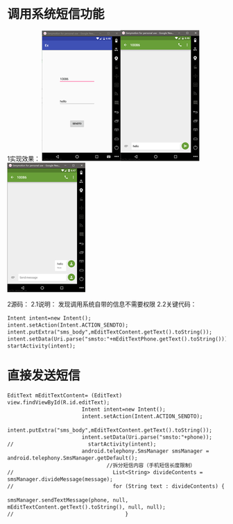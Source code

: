 # 调用系统短信功能
1实现效果：
![enter description here][1]![enter description here][2]![enter description here][3]

2源码：
2.1说明：
发现调用系统自带的信息不需要权限
2.2关键代码：
```
Intent intent=new Intent();
intent.setAction(Intent.ACTION_SENDTO);
intent.putExtra("sms_body",mEditTextContent.getText().toString());
intent.setData(Uri.parse("smsto:"+mEditTextPhone.getText().toString()));
startActivity(intent);
```
 
# 直接发送短信

```
EditText mEditTextContent= (EditText) view.findViewById(R.id.editText);
                        Intent intent=new Intent();
                        intent.setAction(Intent.ACTION_SENDTO);
                        intent.putExtra("sms_body",mEditTextContent.getText().toString());
                        intent.setData(Uri.parse("smsto:"+phone));
//                        startActivity(intent);
                        android.telephony.SmsManager smsManager = android.telephony.SmsManager.getDefault();
                                //拆分短信内容（手机短信长度限制）
//                                List<String> divideContents = smsManager.divideMessage(message);
//                                for (String text : divideContents) {
                                        smsManager.sendTextMessage(phone, null, mEditTextContent.getText().toString(), null, null);
//                                    }
```
  [1]: ./images/1480485777834.jpg "1480485777834.jpg"
  [2]: ./images/1480485783652.jpg "1480485783652.jpg"
  [3]: ./images/1480485787218.jpg "1480485787218.jpg"